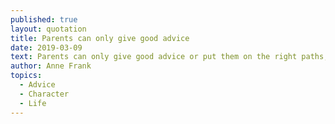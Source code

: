 ```yaml
---
published: true
layout: quotation
title: Parents can only give good advice
date: 2019-03-09
text: Parents can only give good advice or put them on the right paths, but the final forming of a person's character lies in their own hands.
author: Anne Frank
topics:
  - Advice
  - Character
  - Life
---
```

